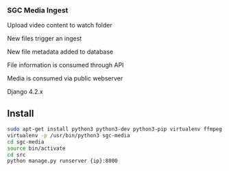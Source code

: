 ### SGC Media Ingest

Upload video content to watch folder

New files trigger an ingest

New file metadata added to database

File information is consumed through API

Media is consumed via public webserver

Django 4.2.x

## Install ##

```bash
sudo apt-get install python3 python3-dev python3-pip virtualenv ffmpeg
virtualenv -p /usr/bin/python3 sgc-media
cd sgc-media
source bin/activate
cd src
python manage.py runserver {ip}:8000
```
